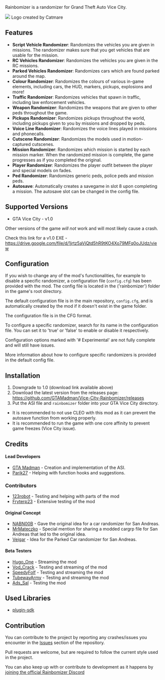 Rainbomizer is a randomizer for Grand Theft Auto Vice City.

<img src="https://i.ibb.co/dQQK7YP/Rainbomizer.png">
Logo created by Catmare

## Features

- **Script Vehicle Randomizer**: Randomizes the vehicles you are given in missions. The randomizer makes sure that you get vehicles that are usable for the mission.
- **RC Vehicles Randomizer**: Randomizes the vehicles you are given in the RC missions.
- **Parked Vehicles Randomizer**: Randomizes cars which are found parked around the map.
- **Colour Randomizer**: Randomizes the colours of various in-game elements, including cars, the HUD, markers, pickups, explosions and more!
- **Traffic Randomizer**: Randomizes vehicles that spawn in traffic, including law enforcement vehicles.
- **Weapon Randomizer**: Randomizes the weapons that are given to other peds throughout the game.
- **Pickups Randomizer**: Randomizes pickups throughout the world, including pickups given to you by missions and dropped by peds.
- **Voice Line Randomizer**: Randomizes the voice lines played in missions and phonecalls.
- **Cutscene Randomizer**: Randomizes the models used in motion-captured cutscenes.
- **Mission Randomizer**: Randomizes which mission is started by each mission marker. When the randomized mission is complete, the game progresses as if you completed the original.
- **Player Randomizer**: Randomizes the player outfit between the player and special models on fades.
- **Ped Randomizer**: Randomizes generic peds, police peds and mission peds.
- **Autosave**: Automatically creates a savegame in slot 8 upon completing a mission. The autosave slot can be changed in the config file.

## Supported Versions

* GTA Vice City - v1.0

Other versions of the game *will not* work and will most likely cause a crash.

Check this link for a v1.0 EXE - https://drive.google.com/file/d/1jrtz5aVjQtd5hR9tKO4Xo79MFq0oJUdz/view

## Configuration

If you wish to change any of the mod's functionalities, for example to disable a specific randomizer, a configuration file (`config.cfg`) has been provided with the mod. The config file is located in the ('rainbomizer') folder in the game's root directory.

The default configuration file is in the main repository, `config.cfg`, and is automatically created by the mod if it doesn't exist in the game folder.

The configuration file is in the CFG format.

To configure a specific randomizer, search for its name in the configuration file. You can set it to 'true' or 'false' to enable or disable it respectively.

Configuration options marked with '# Experimental' are not fully complete and will still have issues.

More information about how to configure specific randomizers is provided in the default config file.

## Installation

1) Downgrade to 1.0 (download link available above)
2) Download the latest version from the releases page: https://github.com/GTAMadman/Vice-City-Rainbomizer/releases
3) Put the ASI file and `rainbomizer` folder into your GTA Vice City directory.

- It is recommended to not use CLEO with this mod as it can prevent the autosave function from working properly.
- It is recommended to run the game with one core affinity to prevent game freezes (Vice City issue).

## Credits

#### Lead Developers

- [GTA Madman](https://github.com/gta_madman) - Creation and implementation of the ASI.
- [Parik27](https://github.com/parik27) - Helping with function hooks and suggestions.

### Contributors
- [123robot](https://www.twitch.tv/123robot) - Testing and helping with parts of the mod
- [Fryterp23](https://www.twitch.tv/fryterp23) - Extensive testing of the mod

#### Original Concept

- [NABN00B](https://www.twitch.tv/nabn00b) - Gave the original idea for a car randomizer for San Andreas.
- [MrMateczko](https://www.twitch.tv/mrmateczko_) - Special mention for sharing a modded cargrp file for San Andreas that led to the original idea.
- [Veigar](https://gtaforums.com/profile/685882-veigar) - Idea for the Parked Car randomizer for San Andreas.

#### Beta Testers

- [Hugo_One](https://www.twitch.tv/hugo_one) - Streaming the mod
- [Vod_Crack](https://www.twitch.tv/vod_crack) - Testing and streaming of the mod
- [SpeedyFolf](https://www.twitch.tv/speedyfolf) - Testing and streaming the mod
- [TubewayArmy](https://www.speedrun.com/user/TubewayArmy) - Testing and streaming the mod
- [Ads_Sal](https://www.twitch.tv/ads_sal) - Testing the mod

## Used Libraries

- [plugin-sdk](https://github.com/DK22Pac/plugin-sdk)

## Contribution

You can contribute to the project by reporting any crashes/issues you encounter in the [Issues](https://github.com/GTAMadman/Vice-City-Rainbomizer/issues) section of the repository.

Pull requests are welcome, but are required to follow the current style used in the project.

You can also keep up with or contribute to development as it happens by [joining the official Rainbomizer Discord](https://discord.gg/BYVBQw7)
